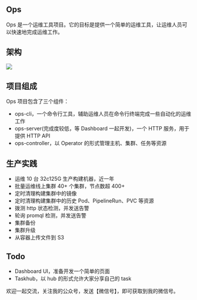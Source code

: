 ## Ops

Ops 是一个运维工具项目。它的目标是提供一个简单的运维工具，让运维人员可以快速地完成运维工作。

## 架构

![](https://www.chenshaowen.com/blog/images/2023/04/ops-arch.png)

## 项目组成

Ops 项目包含了三个组件：

- ops-cli，一个命令行工具，辅助运维人员在命令行终端完成一些自动化的运维工作
- ops-server(完成度较低，等 Dashboard 一起开发)，一个 HTTP 服务，用于提供 HTTP API
- ops-controller，以 Operator 的形式管理主机、集群、任务等资源

## 生产实践

- 运维 10 台 32c125G 生产构建机器，近一年
- 批量运维线上集群 40+ 个集群，节点数超 400+
- 定时清理构建集群中的镜像
- 定时清理构建集群中的历史 Pod、PipelineRun、PVC 等资源
- 拨测 http 状态检测，并发送告警
- 轮询 promql 检测，并发送告警
- 集群备份
- 集群升级
- 从容器上传文件到 S3

## Todo

- Dashboard UI，准备开发一个简单的页面
- Taskhub，以 hub 的形式允许大家分享自己的 task

欢迎一起交流，关注我的公众号，发送【微信号】，即可获取到我的微信号。
